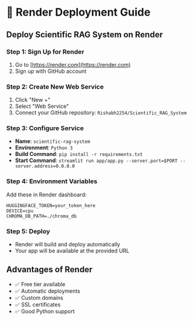 # 🎨 Render Deployment Guide

## Deploy Scientific RAG System on Render

### Step 1: Sign Up for Render
1. Go to [https://render.com](https://render.com)
2. Sign up with GitHub account

### Step 2: Create New Web Service
1. Click "New +"
2. Select "Web Service"
3. Connect your GitHub repository: `Rishabh2254/Scientific_RAG_System`

### Step 3: Configure Service
- **Name**: `scientific-rag-system`
- **Environment**: `Python 3`
- **Build Command**: `pip install -r requirements.txt`
- **Start Command**: `streamlit run app/app.py --server.port=$PORT --server.address=0.0.0.0`

### Step 4: Environment Variables
Add these in Render dashboard:
```
HUGGINGFACE_TOKEN=your_token_here
DEVICE=cpu
CHROMA_DB_PATH=./chroma_db
```

### Step 5: Deploy
- Render will build and deploy automatically
- Your app will be available at the provided URL

## Advantages of Render
- ✅ Free tier available
- ✅ Automatic deployments
- ✅ Custom domains
- ✅ SSL certificates
- ✅ Good Python support
